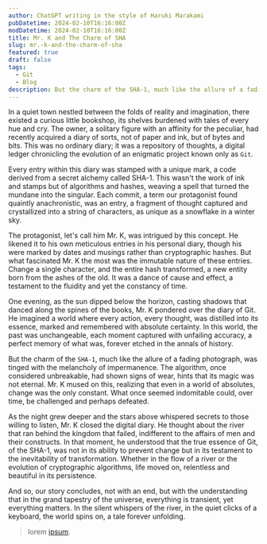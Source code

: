 ```yaml
---
author: ChatGPT writing in the style of Haruki Marakami
pubDatetime: 2024-02-10T16:16:00Z
modDatetime: 2024-02-10T16:16:00Z
title: Mr. K and The Charm of SHA
slug: mr.-k-and-the-charm-of-sha
featured: true
draft: false
tags:
  - Git
  - Blog
description: But the charm of the SHA-1, much like the allure of a fading photograph, was tinged with the melancholy of impermanence.
---
```


<!-- ## Table of contents -->

In a quiet town nestled between the folds of reality and imagination, there existed a curious little bookshop, its shelves burdened with tales of every hue and cry. The owner, a solitary figure with an affinity for the peculiar, had recently acquired a diary of sorts, not of paper and ink, but of bytes and bits. This was no ordinary diary; it was a repository of thoughts, a digital ledger chronicling the evolution of an enigmatic project known only as `Git`.

Every entry within this diary was stamped with a unique mark, a code derived from a secret alchemy called SHA-1. This wasn't the work of ink and stamps but of algorithms and hashes, weaving a spell that turned the mundane into the singular. Each commit, a term our protagonist found quaintly anachronistic, was an entry, a fragment of thought captured and crystallized into a string of characters, as unique as a snowflake in a winter sky.

The protagonist, let's call him Mr. K, was intrigued by this concept. He likened it to his own meticulous entries in his personal diary, though his were marked by dates and musings rather than cryptographic hashes. But what fascinated Mr. K the most was the immutable nature of these entries. Change a single character, and the entire hash transformed, a new entity born from the ashes of the old. It was a dance of cause and effect, a testament to the fluidity and yet the constancy of time.

One evening, as the sun dipped below the horizon, casting shadows that danced along the spines of the books, Mr. K pondered over the diary of Git. He imagined a world where every action, every thought, was distilled into its essence, marked and remembered with absolute certainty. In this world, the past was unchangeable, each moment captured with unfailing accuracy, a perfect memory of what was, forever etched in the annals of history.

But the charm of the `SHA-1`, much like the allure of a fading photograph, was tinged with the melancholy of impermanence. The algorithm, once considered unbreakable, had shown signs of wear, hints that its magic was not eternal. Mr. K mused on this, realizing that even in a world of absolutes, change was the only constant. What once seemed indomitable could, over time, be challenged and perhaps defeated.

As the night grew deeper and the stars above whispered secrets to those willing to listen, Mr. K closed the digital diary. He thought about the river that ran behind the kingdom that failed, indifferent to the affairs of men and their constructs. In that moment, he understood that the true essence of Git, of the SHA-1, was not in its ability to prevent change but in its testament to the inevitability of transformation. Whether in the flow of a river or the evolution of cryptographic algorithms, life moved on, relentless and beautiful in its persistence.

And so, our story concludes, not with an end, but with the understanding that in the grand tapestry of the universe, everything is transient, yet everything matters. In the silent whispers of the river, in the quiet clicks of a keyboard, the world spins on, a tale forever unfolding.

> lorem [ipsum](https://).
